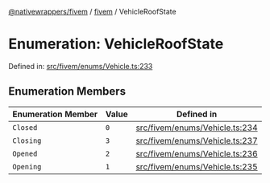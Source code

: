 [@nativewrappers/fivem](../../README.md) / [fivem](../README.md) / VehicleRoofState

# Enumeration: VehicleRoofState

Defined in: [src/fivem/enums/Vehicle.ts:233](https://github.com/nativewrappers/nativewrappers/blob/ef9379993d0b7126700360ea0bc0e228bd354e81/src/fivem/enums/Vehicle.ts#L233)

## Enumeration Members

| Enumeration Member | Value | Defined in |
| ------ | ------ | ------ |
| <a id="closed"></a> `Closed` | `0` | [src/fivem/enums/Vehicle.ts:234](https://github.com/nativewrappers/nativewrappers/blob/ef9379993d0b7126700360ea0bc0e228bd354e81/src/fivem/enums/Vehicle.ts#L234) |
| <a id="closing"></a> `Closing` | `3` | [src/fivem/enums/Vehicle.ts:237](https://github.com/nativewrappers/nativewrappers/blob/ef9379993d0b7126700360ea0bc0e228bd354e81/src/fivem/enums/Vehicle.ts#L237) |
| <a id="opened"></a> `Opened` | `2` | [src/fivem/enums/Vehicle.ts:236](https://github.com/nativewrappers/nativewrappers/blob/ef9379993d0b7126700360ea0bc0e228bd354e81/src/fivem/enums/Vehicle.ts#L236) |
| <a id="opening"></a> `Opening` | `1` | [src/fivem/enums/Vehicle.ts:235](https://github.com/nativewrappers/nativewrappers/blob/ef9379993d0b7126700360ea0bc0e228bd354e81/src/fivem/enums/Vehicle.ts#L235) |
